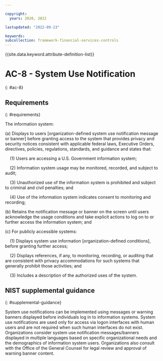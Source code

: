 ```yaml
---

copyright:
  years: 2020, 2022

lastupdated: "2022-09-23"

keywords: 
subcollection: framework-financial-services-controls
---
```


{{site.data.keyword.attribute-definition-list}}

# AC-8 - System Use Notification
{: #ac-8}

## Requirements
{: #requirements}

The information system:

(a) Displays to users [organization-defined system use notification message or banner] before granting access to the system that provides privacy and security notices consistent with applicable federal laws, Executive Orders, directives, policies, regulations, standards, and guidance and states that:

&nbsp;&nbsp;&nbsp;&nbsp;(1) Users are accessing a U.S. Government information system;

&nbsp;&nbsp;&nbsp;&nbsp;(2) Information system usage may be monitored, recorded, and subject to audit;

&nbsp;&nbsp;&nbsp;&nbsp;(3) Unauthorized use of the information system is prohibited and subject to criminal and civil penalties; and

&nbsp;&nbsp;&nbsp;&nbsp;(4) Use of the information system indicates consent to monitoring and recording;

(b) Retains the notification message or banner on the screen until users acknowledge the usage conditions and take explicit actions to log on to or further access the information system; and

(c) For publicly accessible systems:

&nbsp;&nbsp;&nbsp;&nbsp;(1) Displays system use information [organization-defined conditions], before granting further access;

&nbsp;&nbsp;&nbsp;&nbsp;(2) Displays references, if any, to monitoring, recording, or auditing that are consistent with privacy accommodations for such systems that generally prohibit those activities; and

&nbsp;&nbsp;&nbsp;&nbsp;(3) Includes a description of the authorized uses of the system.

## NIST supplemental guidance
{: #supplemental-guidance}

System use notifications can be implemented using messages or warning banners displayed before individuals log in to information systems. System use notifications are used only for access via logon interfaces with human users and are not required when such human interfaces do not exist. Organizations consider system use notification messages/banners displayed in multiple languages based on specific organizational needs and the demographics of information system users. Organizations also consult with the Office of the General Counsel for legal review and approval of warning banner content.

